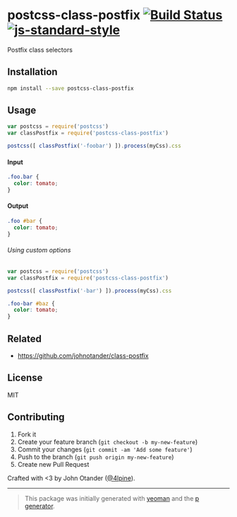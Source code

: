# postcss-class-postfix [![Build Status](https://secure.travis-ci.org/johnotander/postcss-class-postfix.svg?branch=master)](https://travis-ci.org/johnotander/postcss-class-postfix) [![js-standard-style](https://img.shields.io/badge/code%20style-standard-brightgreen.svg?style=flat)](https://github.com/feross/standard)

Postfix class selectors

## Installation

```bash
npm install --save postcss-class-postfix
```

## Usage

```javascript
var postcss = require('postcss')
var classPostfix = require('postcss-class-postfix')

postcss([ classPostfix('-foobar') ]).process(myCss).css
```

#### Input

```css
.foo.bar {
  color: tomato;
}
```

#### Output

```css
.foo #bar {
  color: tomato;
}
```


###### Using custom options

```javascript
var postcss = require('postcss')
var classPostfix = require('postcss-class-postfix')

postcss([ classPostfix('-bar') ]).process(myCss).css
```

```css
.foo-bar #baz {
  color: tomato;
}
```

## Related

* <https://github.com/johnotander/class-postfix>

## License

MIT

## Contributing

1. Fork it
2. Create your feature branch (`git checkout -b my-new-feature`)
3. Commit your changes (`git commit -am 'Add some feature'`)
4. Push to the branch (`git push origin my-new-feature`)
5. Create new Pull Request

Crafted with <3 by John Otander ([@4lpine](https://twitter.com/4lpine)).

***

> This package was initially generated with [yeoman](http://yeoman.io) and the [p generator](https://github.com/johnotander/generator-p.git).
